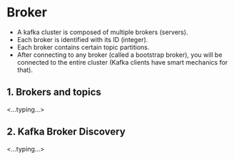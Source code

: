 # Broker

- A kafka cluster is composed of multiple brokers (servers).
- Each broker is identified with its ID (integer).
- Each broker contains certain topic partitions.
- After connecting to any broker (called a bootstrap broker), you will be connected to the entire cluster (Kafka clients have smart mechanics for that).

## 1. Brokers and topics

<...typing...>

## 2. Kafka Broker Discovery

<...typing...>
